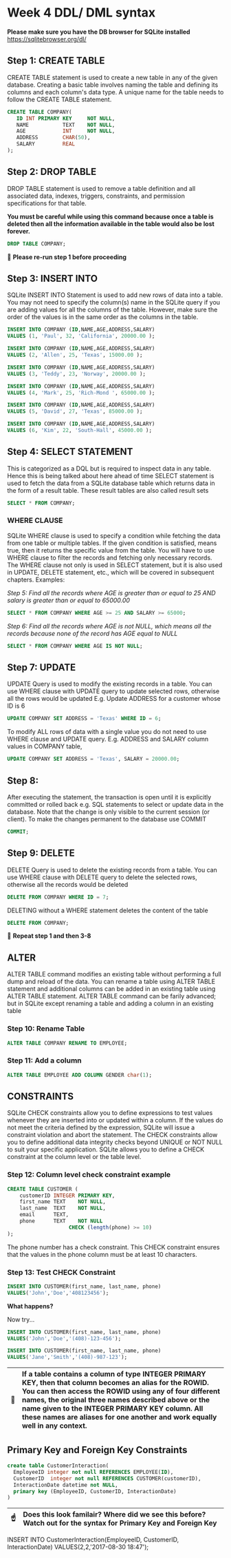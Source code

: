 # Week 4 DDL/ DML syntax
**Please make sure you have the DB browser for SQLite  installed** https://sqlitebrowser.org/dl/
## Step 1: CREATE TABLE
CREATE TABLE statement is used to create a new table in any of the given database. Creating a basic table involves naming the table and defining its columns and each column's data type.
A unique name for the table needs to follow the CREATE TABLE statement. 

```sql
CREATE TABLE COMPANY(
   ID INT PRIMARY KEY     NOT NULL,
   NAME           TEXT    NOT NULL,
   AGE            INT     NOT NULL,
   ADDRESS        CHAR(50),
   SALARY         REAL
);
```
## Step 2: DROP TABLE
DROP TABLE statement is used to remove a table definition and all associated data, indexes, triggers, constraints, and permission specifications for that table.

**You must be careful while using this command because once a table is deleted then all the information available in the table would also be lost forever.**
```sql
DROP TABLE COMPANY;
```
:red_circle: **Please re-run step 1 before proceeding**
## Step 3: INSERT INTO
SQLite INSERT INTO Statement is used to add new rows of data into a table. 
You may not need to specify the column(s) name in the SQLite query if you are adding values for all the columns of the table. However, make sure the order of the values is in the same order as the columns in the table.
```sql
INSERT INTO COMPANY (ID,NAME,AGE,ADDRESS,SALARY)
VALUES (1, 'Paul', 32, 'California', 20000.00 );

INSERT INTO COMPANY (ID,NAME,AGE,ADDRESS,SALARY)
VALUES (2, 'Allen', 25, 'Texas', 15000.00 );

INSERT INTO COMPANY (ID,NAME,AGE,ADDRESS,SALARY)
VALUES (3, 'Teddy', 23, 'Norway', 20000.00 );

INSERT INTO COMPANY (ID,NAME,AGE,ADDRESS,SALARY)
VALUES (4, 'Mark', 25, 'Rich-Mond ', 65000.00 );

INSERT INTO COMPANY (ID,NAME,AGE,ADDRESS,SALARY)
VALUES (5, 'David', 27, 'Texas', 85000.00 );

INSERT INTO COMPANY (ID,NAME,AGE,ADDRESS,SALARY)
VALUES (6, 'Kim', 22, 'South-Hall', 45000.00 );

```
## Step 4: SELECT STATEMENT
This is categorized as a DQL but is required to inspect data in any table. Hence this is being talked about here ahead of time
SELECT statement is used to fetch the data from a SQLite database table which returns data in the form of a result table. These result tables are also called result sets

```sql
SELECT * FROM COMPANY;
```
### WHERE CLAUSE
SQLite WHERE clause is used to specify a condition while fetching the data from one table or multiple tables.
If the given condition is satisfied, means true, then it returns the specific value from the table. You will have to use WHERE clause to filter the records and fetching only necessary records.
The WHERE clause not only is used in SELECT statement, but it is also used in UPDATE, DELETE statement, etc., which will be covered in subsequent chapters.
Examples:

_Step 5: Find all the records where AGE is greater than or equal to 25 AND salary is greater than or equal to 65000.00_

```sql
SELECT * FROM COMPANY WHERE AGE >= 25 AND SALARY >= 65000;
```
_Step 6: Find all the records where AGE is not NULL, which means all the records because none of the record has AGE equal to NULL_

```sql
SELECT * FROM COMPANY WHERE AGE IS NOT NULL;
```
## Step 7: UPDATE
UPDATE Query is used to modify the existing records in a table. You can use WHERE clause with UPDATE query to update selected rows, otherwise all the rows would be updated
E.g. Update ADDRESS for a customer whose ID is 6
```sql
UPDATE COMPANY SET ADDRESS = 'Texas' WHERE ID = 6;
```
To modify ALL rows of data with a single value you do not need to use WHERE clause and UPDATE query. E.g. ADDRESS and SALARY column values in COMPANY table,
```sql
UPDATE COMPANY SET ADDRESS = 'Texas', SALARY = 20000.00;
```
## Step 8: 
After executing the statement, the transaction is open until it is explicitly committed or rolled back e.g.  SQL statements to select or update data in the database. Note that the change is only visible to the current session (or client).
To make the changes permanent to the database use COMMIT 
```sql
COMMIT;
```
## Step 9: DELETE
DELETE Query is used to delete the existing records from a table. You can use WHERE clause with DELETE query to delete the selected rows, otherwise all the records would be deleted
 ```sql
 DELETE FROM COMPANY WHERE ID = 7;
 ```
 DELETING without a WHERE statement deletes the content of the table
 ```sql
 DELETE FROM COMPANY;
 ```
 :red_circle: **Repeat step 1 and then 3-8**
 ## ALTER
ALTER TABLE command modifies an existing table without performing a full dump and reload of the data. You can rename a table using ALTER TABLE statement and additional columns can be added in an existing table using ALTER TABLE statement.
ALTER TABLE command can be farily advanced; but in SQLite except renaming a table and adding a column in an existing table

### Step 10: Rename Table
```sql
ALTER TABLE COMPANY RENAME TO EMPLOYEE;
```
### Step 11: Add a column
```sql
ALTER TABLE EMPLOYEE ADD COLUMN GENDER char(1);
```

## CONSTRAINTS
SQLite CHECK constraints allow you to define expressions to test values whenever they are inserted into or updated within a column. If the values do not meet the criteria defined by the expression, SQLite will issue a constraint violation and abort the statement. The CHECK constraints allow you to define additional data integrity checks beyond UNIQUE or NOT NULL to suit your specific application. SQLite allows you to define a CHECK constraint at the column level or the table level.

### Step 12: Column level check constraint example
```sql
CREATE TABLE CUSTOMER (
    customerID INTEGER PRIMARY KEY,
    first_name TEXT    NOT NULL,
    last_name  TEXT    NOT NULL,
    email      TEXT,
    phone      TEXT    NOT NULL
                    CHECK (length(phone) >= 10) 
);
```
The phone number has a check constraint. This CHECK constraint ensures that the values in the phone column must be at least 10 characters.

### Step 13: Test CHECK Constraint

```sql
INSERT INTO CUSTOMER(first_name, last_name, phone)
VALUES('John','Doe','408123456');
```
**What happens?**

Now try...

```sql
INSERT INTO CUSTOMER(first_name, last_name, phone)
VALUES('John','Doe','(408)-123-456');

INSERT INTO CUSTOMER(first_name, last_name, phone)
VALUES('Jane','Smith','(408)-987-123');
```

| :memo:        |If a table contains a column of type INTEGER PRIMARY KEY, then that column becomes an alias for the ROWID. You can then access the ROWID using any of four different names, the original three names described above or the name given to the INTEGER PRIMARY KEY column. All these names are aliases for one another and work equally well in any context.      |
|---------------|:------------------------|

## Primary Key and Foreign Key Constraints

```sql
create table CustomerInteraction(
  EmployeeID integer not null REFERENCES EMPLOYEE(ID),
  CustomerID  integer not null REFERENCES CUSTOMER(customerID),
  InteractionDate datetime not NULL,
  primary key (EmployeeID, CustomerID, InteractionDate)
)
```

| :point_up:    | Does this look familair? Where did we see this before? Watch out for the syntax for Primary Key and Foreign Key|
|---------------|:------------------------|


INSERT INTO CustomerInteraction(EmployeeID, CustomerID, InteractionDate)
VALUES(2,2,'2017-08-30 18:47');

